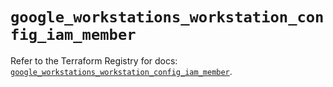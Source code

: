 # `google_workstations_workstation_config_iam_member`

Refer to the Terraform Registry for docs: [`google_workstations_workstation_config_iam_member`](https://registry.terraform.io/providers/hashicorp/google-beta/5.43.1/docs/resources/google_workstations_workstation_config_iam_member).
